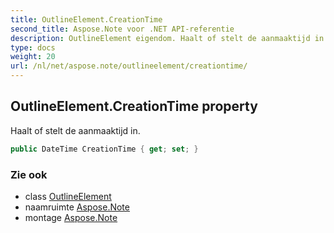 ```yaml
---
title: OutlineElement.CreationTime
second_title: Aspose.Note voor .NET API-referentie
description: OutlineElement eigendom. Haalt of stelt de aanmaaktijd in.
type: docs
weight: 20
url: /nl/net/aspose.note/outlineelement/creationtime/
---
```

## OutlineElement.CreationTime property

Haalt of stelt de aanmaaktijd in.

```csharp
public DateTime CreationTime { get; set; }
```

### Zie ook

* class [OutlineElement](../)
* naamruimte [Aspose.Note](../../outlineelement/)
* montage [Aspose.Note](../../../)


